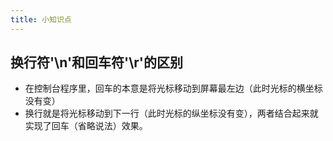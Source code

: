 ```yaml
---
title: 小知识点
---
```


## 换行符'\n'和回车符'\r'的区别

- 在控制台程序里，回车的本意是将光标移动到屏幕最左边（此时光标的横坐标没有变）
- 换行就是将光标移动到下一行（此时光标的纵坐标没有变），两者结合起来就实现了回车（省略说法）效果。
